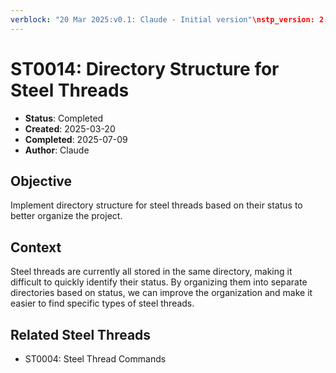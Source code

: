 ```yaml
---
verblock: "20 Mar 2025:v0.1: Claude - Initial version"\nstp_version: 2.0.0\nstatus: Completed\ncreated: 20250320\ncompleted: 20250709\n
---
```

# ST0014: Directory Structure for Steel Threads

- **Status**: Completed
- **Created**: 2025-03-20
- **Completed**: 2025-07-09
- **Author**: Claude

## Objective
Implement directory structure for steel threads based on their status to better organize the project.

## Context
Steel threads are currently all stored in the same directory, making it difficult to quickly identify their status. By organizing them into separate directories based on status, we can improve the organization and make it easier to find specific types of steel threads.

## Related Steel Threads
- ST0004: Steel Thread Commands
